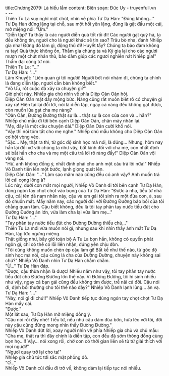 title:Chương2079: Là hiểu lầm
content:
Biên soạn: Đức Uy - truyenfull.vn<br>- --<br>Thiên Tu La suy nghĩ một chút, nhìn về phía Tư Dạ Hàn: "Đúng không..."<br>Tư Dạ Hàn đứng lặng tại chỗ, sau một hồi yên lặng, đúng là gật đầu một cái, mở miệng nói: "Ừm."<br>"Diễn tập? Ta thấy là các ngươi diễn quá tốt rồi đi! Các ngươi gạt quỷ hả, ta đều không tin, ngươi cho là người khác sẽ tin sao? Trâu bò nha, đánh Nhiếp gia nha! Đứng đó làm gì, động thủ đi! Huyết tẩy? Chúng ta bảo đảm không ra tay! Quả thực không ổn, Thẩm gia chúng ta và Kỷ gia lại cho các ngươi mượn một chút nhân thủ, bảo đảm giúp các ngươi nghiền nát Nhiếp gia!" Thẩm đại công tử nói.<br>Thiên Tu La: "..."<br>Tư Dạ Hàn: "..."<br>Lâm Khuyết: "Liên quan gì tới ngươi! Ngươi bớt nói nhảm đi, chúng ta chính là đang diễn tập, ngươi căn bản không biết."<br>"Vô Ưu, rốt cuộc đã xảy ra chuyện gì?"<br>Giờ phút này, Nhiếp gia chủ nhìn về phía Diệp Oản Oản hỏi.<br>Diệp Oản Oản mặt đầy mộng bức. Nàng cũng rất muốn biết rõ có chuyện gì xảy ra! Hiện tại lại đổi lời, nói là diễn tập, ngay cả nàng đều không gạt được, còn muốn lừa gạt cha mẹ nàng?<br>"Oản Oản, Đường Đường thật sự là... thật sự là con của con và... hắn?"<br>Nhiếp chủ mẫu đi tới bên cạnh Diệp Oản Oản, chân mày nhăn lại.<br>"Mẹ, đây là một câu chuyện dài." Diệp Oản Oản cười khổ nói.<br>"Vậy thì nói tóm tắt cho mẹ nghe." Nhiếp chủ mẫu không cho Diệp Oản Oản cơ hội vòng vèo.<br>"Sặc... Mẹ, thật ra thì, từ góc độ sinh học mà nói, là đúng... Nhưng, hôm nay hắn lại đối xử với chúng ta như vậy, bất kính đối với cha mẹ, con nhất định sẽ bắt hắn cho cha và mẹ một câu trả lời rõ ràng đấy!" Diệp Oản Oản vội vàng nói.<br>"Hừ, anh không đồng ý, nhất định phải cho anh một câu trả lời nữa!" Nhiếp Vô Danh tiến lên một bước, lạnh giọng quát lên.<br>Diệp Oản Oản: "..." Làm sao mâm nào cũng đều có anh vậy? Anh muốn trả lời cái cọng lông à?<br>Lúc này, dưới con mắt mọi người, Nhiếp Vô Danh đi tới bên cạnh Tư Dạ Hàn, dùng ngón tay chọt chọt vào bụng của Tư Dạ Hàn: "Được à nha, tiểu tử nhà cậu, cái tên dã nam nhân này, cậu và em gái tôi sinh ra một đứa con, à, sau đó chuồn mất. Mấy năm nay, các người đối với Đường Đường bảo bối của tôi chẳng quan tâm. Cậu biết không, đều là tôi tay phân tay nước tiểu đút cho Đường Đường ăn lớn, vừa làm cha lại vừa làm mẹ..."<br>Tư Dạ Hàn: "..."<br>"Tay phân tay nước tiểu đút cho Đường Đường thiếu chủ..."<br>Thiên Tu La mới vừa muốn nói gì, nhưng sau khi nhìn thấy ánh mắt Tư Dạ Hàn, lập tức ngừng miệng.<br>Thật giống như, bây giờ toàn bộ A Tu La bọn hắn, không có quyền phát ngôn gì, chỉ có thể có lỗi liền nhận, đứng yên chịu đòn.<br>"Tôi cũng không muốn chèn ép cậu làm gì! Bất kể như thế nào, từ góc độ sinh học mà nói, cậu cũng là cha của Đường Đường, chuyện này không sai chứ?" Nhiếp Vô Danh nhìn Tư Dạ Hàn chằm chằm.<br>"Ừ..." Tư Dạ Hàn đáp.<br>"Được, cậu thừa nhận là được! Nhiều năm như vậy, tôi tay phân tay nước tiểu đút cho Đường Đường lớn thế này. Vì Đường Đường, tôi hi sinh nhiều như vậy, ngay cả bạn gái cũng đều không tìm được, trễ nãi cả đời. Cậu nói đi, định bồi thường cho tôi thế nào đây?" Nhiếp Vô Danh lạnh lùng... ăn vạ.<br>Tư Dạ Hàn: "..."<br>"Này, nói gì đi chứ!!" Nhiếp Vô Danh tiếp tục dùng ngón tay chọt chọt Tư Dạ Hàn mấy cái.<br>"Được."<br>Một lát sau, Tư Dạ Hàn mở miệng đồng ý.<br>"Cậu nói rồi đấy nhé! Tiểu tử, nếu như cậu dám đùa bỡn, hứa lèo với tôi, đời này cậu cũng đừng mong nhìn thấy Đường Đường."<br>Nhiếp Vô Danh dứt lời, xoay người nhìn về phía Nhiếp gia chủ và chủ mẫu: "Cha mẹ, thật ra thì đây chính là diễn tập, con đều đã sớm thông đồng cùng bọn họ...!! Vậy... nói xong rồi, chờ con có thời gian liền sẽ từ từ giải thích với mọi người!"<br>"Ngươi quay trở lại cho ta!"<br>Nhiếp gia chủ tức tới sắc mặt phồng đỏ.<br>"Ơ..."<br>Nhiếp Vô Danh cúi đầu đi trở về, không dám lại tiếp tục nói nhiều.